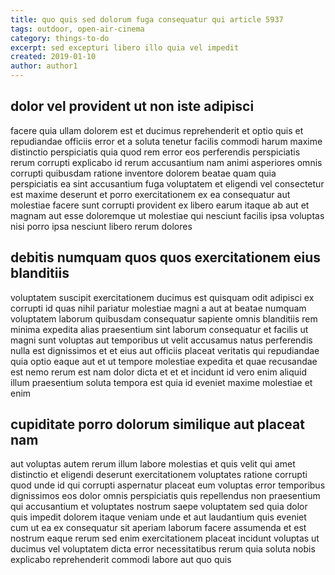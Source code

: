 ```yaml
---
title: quo quis sed dolorum fuga consequatur qui article 5937
tags: outdoor, open-air-cinema
category: things-to-do
excerpt: sed excepturi libero illo quia vel impedit
created: 2019-01-10
author: author1
---
```


## dolor vel provident ut non iste adipisci

facere quia ullam dolorem est et ducimus reprehenderit et optio quis et repudiandae officiis error et a soluta tenetur facilis commodi harum maxime distinctio perspiciatis quia quod rem error eos perferendis perspiciatis rerum corrupti explicabo id rerum accusantium nam animi asperiores omnis corrupti quibusdam ratione inventore dolorem beatae quam quia perspiciatis ea sint accusantium fuga voluptatem et eligendi vel consectetur est maxime deserunt et porro exercitationem ex ea consequatur aut molestiae facere sunt corrupti provident ex libero earum itaque ab aut et magnam aut esse doloremque ut molestiae qui nesciunt facilis ipsa voluptas nisi porro ipsa nesciunt libero rerum dolores

## debitis numquam quos quos exercitationem eius blanditiis

voluptatem suscipit exercitationem ducimus est quisquam odit adipisci ex corrupti id quas nihil pariatur molestiae magni a aut at beatae numquam voluptatem laborum quibusdam consequatur sapiente omnis blanditiis rem minima expedita alias praesentium sint laborum consequatur et facilis ut magni sunt voluptas aut temporibus ut velit accusamus natus perferendis nulla est dignissimos et et eius aut officiis placeat veritatis qui repudiandae quia optio eaque aut et ut tempore molestiae expedita et quae recusandae est nemo rerum est nam dolor dicta et et et incidunt id vero enim aliquid illum praesentium soluta tempora est quia id eveniet maxime molestiae et enim

## cupiditate porro dolorum similique aut placeat nam

aut voluptas autem rerum illum labore molestias et quis velit qui amet distinctio et eligendi deserunt exercitationem voluptates ratione corrupti quod unde id qui corrupti aspernatur placeat eum voluptas error temporibus dignissimos eos dolor omnis perspiciatis quis repellendus non praesentium qui accusantium et voluptates nostrum saepe voluptatem sed quia dolor quis impedit dolorem itaque veniam unde et aut laudantium quis eveniet cum ut ea ex consequatur sit aperiam laborum facere assumenda et est nostrum eaque rerum sed enim exercitationem placeat incidunt voluptas ut ducimus vel voluptatem dicta error necessitatibus rerum quia soluta nobis explicabo reprehenderit commodi labore aut quo quis
